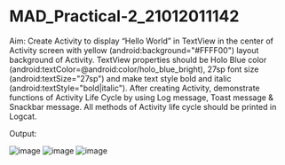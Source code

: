 # MAD_Practical-2_21012011142

Aim: Create Activity to display “Hello World” in TextView in the center of Activity screen with yellow (android:background="#FFFF00") layout background of Activity. TextView properties should be Holo Blue color (android:textColor=@android:color/holo_blue_bright), 27sp font size (android:textSize="27sp") and make text style bold and italic (android:textStyle="bold|italic"). After creating Activity, demonstrate functions of Activity Life Cycle by using Log message, Toast message & Snackbar message. All methods of Activity life cycle should be printed in Logcat.

Output:

![image](https://github.com/pmsolanki23/MAD_Practical-2_21012011142/assets/139521191/01f3d270-5b6d-483e-92bf-f19909af00ae)
![image](https://github.com/pmsolanki23/MAD_Practical-2_21012011142/assets/139521191/ed376bbe-d3e9-4226-a17a-851eb221eed8)
![image](https://github.com/pmsolanki23/MAD_Practical-2_21012011142/assets/139521191/57f6663a-071e-4aa8-a936-33581781fbff)
